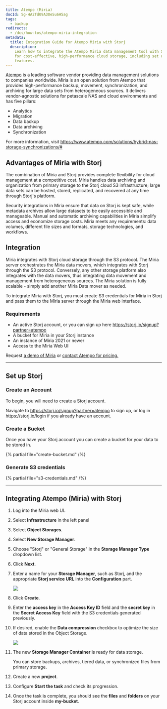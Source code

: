 ```yaml
---
title: Atempo (Miria)
docId: Sg-4A2Td09A3OeSu6H5ag
tags:
  - backup
redirects:
  - /dcs/how-tos/atempo-miria-integration
metadata:
  title: Integration Guide for Atempo Miria with Storj
  description:
    Learn how to integrate the Atempo Miria data management tool with Storj
    for cost-effective, high-performance cloud storage, including set up and security
    features.
---
```


[Atempo](https://www.atempo.com/) is a leading software vendor providing data management solutions to companies worldwide. Miria is an open solution from Atempo that provides high-performance backup, movement, synchronization, and archiving for large data sets from heterogeneous sources. It delivers vendor-agnostic solutions for petascale NAS and cloud environments and has five pillars:

- Analytics
- Migration
- Data backup
- Data archiving
- Synchronization

For more information, visit <https://www.atempo.com/solutions/hybrid-nas-storage-synchronizations/#>

## Advantages of Miria with Storj

The combination of Miria and Storj provides complete flexibility for cloud management at a competitive cost. Miria handles data archiving and organization from primary storage to the Storj cloud S3 infrastructure; large data sets can be hosted, stored, replicated, and recovered at any time through Storj's platform.

Security integrations in Miria ensure that data on Storj is kept safe, while metadata archives allow large datasets to be easily accessible and manageable. Manual and automatic archiving capabilities in Miria simplify access and economize storage costs. Miria meets any requirements: data volumes, different file sizes and formats, storage technologies, and workflows.

## Integration

Miria integrates with Storj cloud storage through the S3 protocol. The Miria server orchestrates the Miria data movers, which integrates with Storj through the S3 protocol. Conversely, any other storage platform also integrates with the data movers, thus integrating data movement and management from heterogeneous sources. The Miria solution is fully scalable - simply add another Miria Data mover as needed.

To integrate Miria with Storj, you must create S3 credentials for Miria in Storj and pass them to the Miria server through the Miria web interface.

### Requirements

- An active Storj account, or you can sign up here <https://storj.io/signup?partner=atempo>
- A bucket for Miria in your Storj instance
- An instance of Miria 2021 or newer
- Access to the Miria Web UI

Request [a demo of Miria](https://www.atempo.com/demo-request/) or [contact Atempo for pricing.](https://www.atempo.com/contact-atempo/)

---

## Set up Storj

### Create an Account

To begin, you will need to create a Storj account.

Navigate to <https://storj.io/signup?partner=atempo> to sign up, or log in <https://storj.io/login> if you already have an account.

### Create a Bucket

Once you have your Storj account you can create a bucket for your data to be stored in.

{% partial file="create-bucket.md" /%}

### Generate S3 credentials

{% partial file="s3-credentials.md" /%}

---

## Integrating Atempo (Miria) with Storj

1. Log into the Miria web UI.

1. Select **Infrastructure** in the left panel

1. Select **Object Storages**.

1. Select **New Storage Manager**.

1. Choose "Storj" or "General Storage" in the **Storage Manager Type** dropdown list.

1. Click **Next**.

1. Enter a name for your **Storage Manager**, such as Storj, and the appropriate **Storj service URL** into the **Configuration** part.

   ![](https://link.us1.storjshare.io/raw/jua7rls6hkx5556qfcmhrqed2tfa/docs/images/zM2lJCGBJZOFUWbZW7fPc_0.png)

1. Click **Create**.

1. Enter the **access key** in the **Access Key ID** field and the **secret key** in the **Secret Access Key** field with the S3 credentials generated previously.

1. If desired, enable the **Data compression** checkbox to optimize the size of data stored in the Object Storage.

   ![](https://link.us1.storjshare.io/raw/jua7rls6hkx5556qfcmhrqed2tfa/docs/images/KApbFdOcEAxy0sPeG-Xyr_2.png)

1. The new **Storage Manager Container** is ready for data storage.

   You can store backups, archives, tiered data, or synchronized files from primary storage.

1. Create a new **project**.

1. Configure **Start the task** and check its progression.

1. Once the task is complete, you should see the **files** and **folders** on your Storj account inside **my-bucket**.
